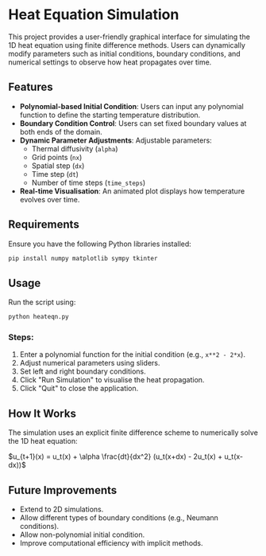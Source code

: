 # Heat Equation Simulation

This project provides a user-friendly graphical interface for simulating the 1D heat equation using finite difference methods. Users can dynamically modify parameters such as initial conditions, boundary conditions, and numerical settings to observe how heat propagates over time.

## Features
- **Polynomial-based Initial Condition**: Users can input any polynomial function to define the starting temperature distribution.
- **Boundary Condition Control**: Users can set fixed boundary values at both ends of the domain.
- **Dynamic Parameter Adjustments**: Adjustable parameters:
  - Thermal diffusivity (`alpha`)
  - Grid points (`nx`)
  - Spatial step (`dx`)
  - Time step (`dt`)
  - Number of time steps (`time_steps`)
- **Real-time Visualisation**: An animated plot displays how temperature evolves over time.

## Requirements
Ensure you have the following Python libraries installed:
```sh
pip install numpy matplotlib sympy tkinter
```

## Usage
Run the script using:
```sh
python heateqn.py
```
### Steps:
1. Enter a polynomial function for the initial condition (e.g., `x**2 - 2*x`).
2. Adjust numerical parameters using sliders.
3. Set left and right boundary conditions.
4. Click "Run Simulation" to visualise the heat propagation.
5. Click "Quit" to close the application.

## How It Works
The simulation uses an explicit finite difference scheme to numerically solve the 1D heat equation:

$u_{t+1}(x) = u_t(x) + \alpha \frac{dt}{dx^2} (u_t(x+dx) - 2u_t(x) + u_t(x-dx))$

## Future Improvements
- Extend to 2D simulations.
- Allow different types of boundary conditions (e.g., Neumann conditions).
- Allow non-polynomial initial condition.
- Improve computational efficiency with implicit methods.

